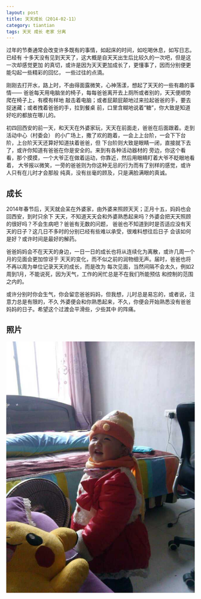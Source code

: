 ```yaml
---
layout: post
title: 天天成长（2014-02-11）
category: tiantian
tags: 天天 成长 老家 分离
---
```


过年的节奏通常会改变许多既有的事情，如起床的时间，如吃喝休息，如写日志。已经有
十多天没有见到天天了，这大概是自天天出生后比较久的一次吧，但是这一次却感觉更加
的真切，或许是因为天天更加成长了，更懂事了，因而分别便更能勾起一些精彩的回忆，
一些过往的点滴。

刚刚去打开水，路上时，不由得面露微笑，心神荡漾，想起了天天的一些有趣的事情——
爸爸每天用电脑坐的椅子，每每爸爸离开去上厕所或者别的，天天便顺势爬在椅子上，有模有样地
敲击着电脑；或者屁颠屁颠地过来拉起爸爸的手，要去捉迷藏；或者拽着爸爸的手，拉到餐桌
前，口里含糊地说着“糖”，你大致是知道好吃的都放在哪儿的。

初四回西安的前一天，和天天在外婆家玩，天天在前面走，爸爸在后面跟着。走到活动中心（村委会）
的小广场上，撒了欢的跑着，一会上上台阶，一会下下台阶，上台阶天天还算好知道扶着爸爸，但
下台阶则大致是眼睛一闭，直接就下去了，或许你知道有爸爸在你是安全的。来到有各种活动器材的
旁边，你这个看看，那个摸摸，一个大爷正在做着运动，你靠近，然后用眼睛盯着大爷不眨眼地看着，
大爷报以微笑，一旁的爸爸则为你这种无忌的行为而有了别样的感觉，或许人只有在儿时才会那般
纯真，没有丝毫的顾及，只是满脸满眼的真诚。

## 成长

2014年春节后，天天就会呆在外婆家，由外婆来照顾天天；正月十五，妈妈也会回西安，到时只余下
天天，不知道天天会和外婆熟悉起来吗？外婆会把天天照顾的很好吗？不会生病吧？爸爸有无数的问题，
爸爸也不知道到时是否适应没有天天的日子？这几日不多时的分别已经有些难以承受，很难料想往后日子
会该如何是好？或许时间是最好的解药。

爸爸妈妈会不在天天的身边，一日一日的成长也将从连续化为离散，或许几周一个月的见面会更加惊讶于
天天的变化，而不似之前的润物细无声。届时，爸爸也将不再以周为单位记录天天的成长，而是改为
每次见面，当然间隔不会太久，例如2周到1月，不能说死，因为天气，工作的闲忙总是不在我们所能预估
和控制的范围之内的。

或许分别时你会生气，你会留恋爸爸妈妈，但我想，儿时总是易忘的，或者说，注意力总是有限的，不久
外婆便会和你熟悉起来，不久，你便会开始熟悉没有爸爸妈妈的日子。希望这个过渡会平滑些，少些其中
的阵痛。

## 照片

![tiantian](/assets/images/tiantian20140211.jpg)
